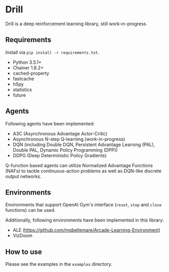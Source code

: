 # Drill

Drill is a deep reinforcement learning library, still work-in-progress.

## Requirements

Install via `pip install -r requirements.txt`.

- Python 3.5.1+
- Chainer 1.8.2+
- cached-property
- fastcache
- h5py
- statistics
- future

## Agents

Following agents have been implemented: 
- A3C (Asynchronous Advantage Actor-Critic)
- Asynchronous N-step Q-learning (work-in-progress)
- DQN (including Double DQN, Persistent Advantage Learning (PAL), Double PAL, Dynamic Policy Programming (DPP))
- DDPG (Deep Deterministic Poilcy Gradients)

Q-function based agents can utilize Normalized Advantage Functions (NAFs) to tackle continuous-action problems as well as DQN-like discrete output networks.

## Environments

Environments that support OpenAI Gym's interface (`reset`, `step` and `close` functions) can be used.

Additionally, following environments have been implemented in this library:
- ALE (https://github.com/mgbellemare/Arcade-Learning-Environment)
- VizDoom

## How to use

Please see the examples in the `examples` directory.
